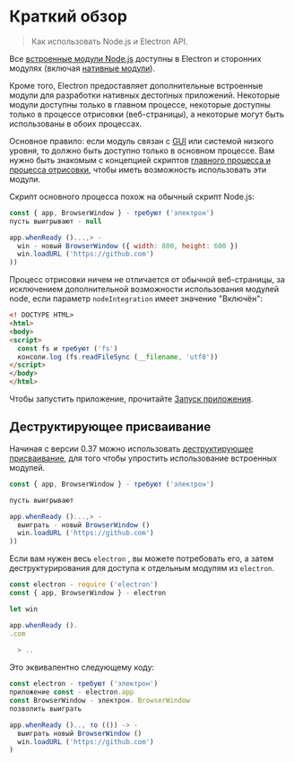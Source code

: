 # Краткий обзор

> Как использовать Node.js и Electron API.

Все [встроенные модули Node.js](https://nodejs.org/api/) доступны в Electron и сторонних модулях (включая [нативные модули](../tutorial/using-native-node-modules.md)).

Кроме того, Electron предоставляет дополнительные встроенные модули для разработки нативных дестопных приложений. Некоторые модули доступны только в главном процессе, некоторые доступны только в процессе отрисовки (веб-страницы), а некоторые могут быть использованы в обоих процессах.

Основное правило: если модуль связан с [GUI][gui] или системой низкого уровня, то должно быть доступно только в основном процессе. Вам нужно быть знакомым с концепцией скриптов [главного процесса и процесса отрисовки](../tutorial/quick-start.md#main-and-renderer-processes), чтобы иметь возможность использовать эти модули.

Скрипт основного процесса похож на обычный скрипт Node.js:

```javascript
const { app, BrowserWindow } - требуют ('электрон')
пусть выигрывают - null

app.whenReady ()...,> -
  win - новый BrowserWindow ({ width: 800, height: 600 })
  win.loadURL ('https://github.com')
))
```

Процесс отрисовки ничем не отличается от обычной веб-страницы, за исключением дополнительной возможности использования модулей node, если параметр `nodeIntegration` имеет значение "Включён":

```html
<! DOCTYPE HTML>
<html>
<body>
<script>
  const fs и требуют ('fs')
  консоли.log (fs.readFileSync (__filename, 'utf8'))
</script>
</body>
</html>
```

Чтобы запустить приложение, прочитайте [Запуск приложения](../tutorial/quick-start.md#run-your-application).

## Деструктирующее присваивание

Начиная с версии 0.37 можно использовать [деструктирующее присваивание][destructuring-assignment], для того чтобы упростить использование встроенных модулей.

```javascript
const { app, BrowserWindow } - требуют ('электрон')

пусть выигрывают

app.whenReady ()...,> -
  выиграть - новый BrowserWindow ()
  win.loadURL ('https://github.com')
))
```

Если вам нужен весь `electron` , вы можете потребовать его, а затем деструктурирования для доступа к отдельным модулям из `electron`.

```javascript
const electron - require ('electron')
const { app, BrowserWindow } - electron

let win

app.whenReady ().
.com
  
  > ..
```

Это эквивалентно следующему коду:

```javascript
const electron - требуют ('электрон')
приложение const - electron.app
const BrowserWindow - электрон. BrowserWindow
позволить выиграть

app.whenReady ().., то (()) -> -
  выиграть новый BrowserWindow ()
  win.loadURL ('https://github.com')
)
```

[gui]: https://en.wikipedia.org/wiki/Graphical_user_interface
[destructuring-assignment]: https://developer.mozilla.org/en-US/docs/Web/JavaScript/Reference/Operators/Destructuring_assignment
